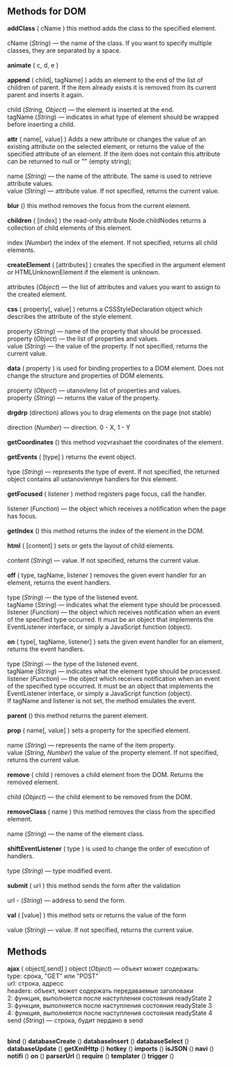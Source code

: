 Methods for DOM
-----------------------------------
**addClass** ( cName ) this method adds the class to the specified element.<br><br>
сName (*String*) — the name of the class. If you want to specify multiple classes, they are separated by a space.<br><br>
**animate** ( c, d, e )<br><br>
**append** ( child[, tagName] ) adds an element to the end of the list of children of parent. If the item already exists it is removed from its current parent and inserts it again.<br><br>
child (*String, Object*) — the element is inserted at the end.<br>
tagName (*String*) — indicates in what type of element should be wrapped before inserting a child.<br><br>
**attr** ( name[, value] ) Adds a new attribute or changes the value of an existing attribute on the selected element, or returns the value of the specified attribute of an element. If the item does not contain this attribute can be returned to null or "" (empty string); <br><br>
name (*String*) — the name of the attribute. The same is used to retrieve attribute values.<br>
value (*String*) — attribute value. If not specified, returns the current value.<br><br>
**blur** () this method removes the focus from the current element.<br><br>
**children** ( [index] ) the read-only attribute Node.childNodes returns a collection of child elements of this element.<br><br>
index (*Number*) the index of the element. If not specified, returns all child elements.<br><br>
**createElement** ( [attributes] ) creates the specified in the argument element or HTMLUnknownElement if the element is unknown.<br><br>
attributes (*Object*) — the list of attributes and values you want to assign to the created element.<br><br>
**css** ( property[, value] ) returns a CSSStyleDeclaration object which describes the attribute of the style element.<br><br>
property (*String*) — name of the property that should be processed.<br>
property (*Object*) — the list of properties and values.<br>
value (*String*) — the value of the property. If not specified, returns the current value.<br><br>
**data** ( property ) is used for binding properties to a DOM element. Does not change the structure and properties of DOM elements.<br><br>
property (*Object*) — utanovleny list of properties and values.<br>
property (*String*) — returns the value of the property.<br><br>
**drgdrp** (direction) allows you to drag elements on the page (not stable)<br><br>
direction (*Number*) — direction. 0 - X, 1 - Y<br><br>
**getCoordinates** () this method vozvrashaet the coordinates of the element.<br><br>
**getEvents** ( [type] ) returns the event object.<br><br>
type (*String*) — represents the type of event. If not specified, the returned object contains all ustanovlennye handlers for this element.<br><br>
**getFocused** ( listener ) method registers page focus, call the handler.<br><br>
listener (*Function*) — the object which receives a notification when the page has focus.<br><br>
**getIndex** () this method returns the index of the element in the DOM.<br><br>
**html** ( [content] ) sets or gets the layout of child elements.<br><br>
content (*String*) — value. If not specified, returns the current value.<br><br>
**off** ( type, tagName, listener ) removes the given event handler for an element, returns the event handlers.<br><br>
type (*String*) — the type of the listened event.<br>
tagName (*String*) — indicates what the element type should be processed.<br>
listener (*Function*) — the object which receives notification when an event of the specified type occurred. It must be an object that implements the EventListener interface, or simply a JavaScript function (object).<br><br>
**on** ( type[, tagName, listener] ) sets the given event handler for an element, returns the event handlers.<br><br>
type (*String*) — the type of the listened event.<br>
tagName (*String*) — indicates what the element type should be processed.<br>
listener (*Function*) — the object which receives notification when an event of the specified type occurred. It must be an object that implements the EventListener interface, or simply a JavaScript function (object).<br>
If tagName and listener is not set, the method emulates the event.<br><br>
**parent** () this method returns the parent element.<br><br>
**prop** ( name[, value] ) sets a property for the specified element.<br><br>
name (*String*) — represents the name of the item property.<br>
value (*String, Number*) the value of the property element. If not specified, returns the current value.<br><br>
**remove** ( child ) removes a child element from the DOM. Returns the removed element.<br><br>
child (*Object*) — the child element to be removed from the DOM.<br><br>
**removeClass** ( name ) this method removes the class from the specified element.<br><br>
name (*String*) — the name of the element class.<br><br>
**shiftEventListener** ( type ) is used to change the order of execution of handlers.<br><br>
type (*String*) — type modified event.<br><br>
**submit** ( url ) this method sends the form after the validation<br><br>
url - (*String*) — address to send the form.<br><br>
**val** ( [value] ) this method sets or returns the value of the form<br><br>
value (*String*) — value. If not specified, returns the current value.



Methods
-----------------------------------
**ajax** ( object[,send] )
object (*Object*) — объект может содержать:<br>
type: срока, "GET" или "POST"<br>
url: строка, адресс<br>
headers: объект, может содержать передаваемые заголоваки<br>
2: функция, выполняется после наступления состояния readyState 2<br>
3: функция, выполняется после наступления состояния readyState 3<br>
4: функция, выполняется после наступления состояния readyState 4<br>
send (*String*) — строка, будит пердано в send<br><br>

**bind** ()
**databaseCreate** ()
**databaseInsert** ()
**databaseSelect** ()
**databaseUpdate** ()
**getXmlHttp** ()
**hotkey** ()
**imports** ()
**isJSON** ()
**navi** ()
**notifi** ()
**on** ()
**parserUrl** ()
**require** ()
**templater** ()
**trigger** ()
